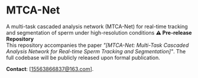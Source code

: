 # MTCA-Net
A multi-task cascaded analysis network (MTCA-Net) for real-time tracking and segmentation of sperm under high-resolution conditions
**⚠️ Pre-release Repository**  
This repository accompanies the paper *"[MTCA-Net: Multi-Task Cascaded Analysis Network for Real-time Sperm Tracking and Segmentation]"*. The full codebase will be publicly released upon formal publication.  
 
**Contact**: [15563866837@163.com].  
